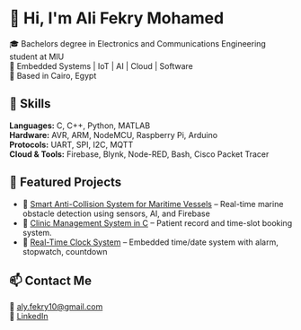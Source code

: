 # 👋 Hi, I'm Ali Fekry Mohamed

🎓 Bachelors degree in Electronics and Communications Engineering student at MIU  
🔧 Embedded Systems | IoT | AI | Cloud | Software  
📍 Based in Cairo, Egypt

## 🔧 Skills
**Languages:** C, C++, Python, MATLAB  
**Hardware:** AVR, ARM, NodeMCU, Raspberry Pi, Arduino  
**Protocols:** UART, SPI, I2C, MQTT  
**Cloud & Tools:** Firebase, Blynk, Node-RED, Bash, Cisco Packet Tracer

## 📂 Featured Projects
- 🔹 [Smart Anti-Collision System for Maritime Vessels](#) – Real-time marine obstacle detection using sensors, AI, and Firebase  
- 🔹 [Clinic Management System in C](#) – Patient record and time-slot booking system.  
- 🔹 [Real-Time Clock System](#) – Embedded time/date system with alarm, stopwatch, countdown

## 📫 Contact Me
📧 aly.fekry10@gmail.com  
🔗 [LinkedIn](https://www.linkedin.com/in/ali-fekry)  
